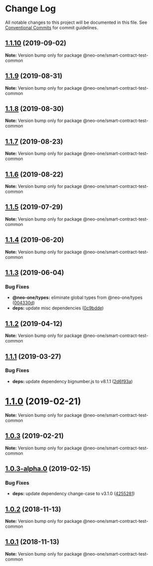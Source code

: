 # Change Log

All notable changes to this project will be documented in this file.
See [Conventional Commits](https://conventionalcommits.org) for commit guidelines.

## [1.1.10](https://github.com/neo-one-suite/neo-one/compare/@neo-one/smart-contract-test-common@1.1.9...@neo-one/smart-contract-test-common@1.1.10) (2019-09-02)

**Note:** Version bump only for package @neo-one/smart-contract-test-common





## [1.1.9](https://github.com/neo-one-suite/neo-one/compare/@neo-one/smart-contract-test-common@1.1.8...@neo-one/smart-contract-test-common@1.1.9) (2019-08-31)

**Note:** Version bump only for package @neo-one/smart-contract-test-common





## [1.1.8](https://github.com/neo-one-suite/neo-one/compare/@neo-one/smart-contract-test-common@1.1.7...@neo-one/smart-contract-test-common@1.1.8) (2019-08-30)

**Note:** Version bump only for package @neo-one/smart-contract-test-common





## [1.1.7](https://github.com/neo-one-suite/neo-one/compare/@neo-one/smart-contract-test-common@1.1.6...@neo-one/smart-contract-test-common@1.1.7) (2019-08-23)

**Note:** Version bump only for package @neo-one/smart-contract-test-common





## [1.1.6](https://github.com/neo-one-suite/neo-one/compare/@neo-one/smart-contract-test-common@1.1.5...@neo-one/smart-contract-test-common@1.1.6) (2019-08-22)

**Note:** Version bump only for package @neo-one/smart-contract-test-common





## [1.1.5](https://github.com/neo-one-suite/neo-one/compare/@neo-one/smart-contract-test-common@1.1.4...@neo-one/smart-contract-test-common@1.1.5) (2019-07-29)

**Note:** Version bump only for package @neo-one/smart-contract-test-common





## [1.1.4](https://github.com/neo-one-suite/neo-one/compare/@neo-one/smart-contract-test-common@1.1.3...@neo-one/smart-contract-test-common@1.1.4) (2019-06-20)

**Note:** Version bump only for package @neo-one/smart-contract-test-common





## [1.1.3](https://github.com/neo-one-suite/neo-one/compare/@neo-one/smart-contract-test-common@1.1.2...@neo-one/smart-contract-test-common@1.1.3) (2019-06-04)


### Bug Fixes

* **@neo-one/types:** eliminate global types from @neo-one/types ([004330d](https://github.com/neo-one-suite/neo-one/commit/004330d))
* **deps:** update misc dependencies ([0c9bdde](https://github.com/neo-one-suite/neo-one/commit/0c9bdde))





## [1.1.2](https://github.com/neo-one-suite/neo-one/compare/@neo-one/smart-contract-test-common@1.1.1...@neo-one/smart-contract-test-common@1.1.2) (2019-04-12)

**Note:** Version bump only for package @neo-one/smart-contract-test-common





## [1.1.1](https://github.com/neo-one-suite/neo-one/compare/@neo-one/smart-contract-test-common@1.1.0...@neo-one/smart-contract-test-common@1.1.1) (2019-03-27)


### Bug Fixes

* **deps:** update dependency bignumber.js to v8.1.1 ([2d6f93a](https://github.com/neo-one-suite/neo-one/commit/2d6f93a))





# [1.1.0](https://github.com/neo-one-suite/neo-one/compare/@neo-one/smart-contract-test-common@1.0.3...@neo-one/smart-contract-test-common@1.1.0) (2019-02-21)

**Note:** Version bump only for package @neo-one/smart-contract-test-common





## [1.0.3](https://github.com/neo-one-suite/neo-one/compare/@neo-one/smart-contract-test-common@1.0.3-alpha.0...@neo-one/smart-contract-test-common@1.0.3) (2019-02-21)

**Note:** Version bump only for package @neo-one/smart-contract-test-common





## [1.0.3-alpha.0](https://github.com/neo-one-suite/neo-one/compare/@neo-one/smart-contract-test-common@1.0.2...@neo-one/smart-contract-test-common@1.0.3-alpha.0) (2019-02-15)


### Bug Fixes

* **deps:** update dependency change-case to v3.1.0 ([4255281](https://github.com/neo-one-suite/neo-one/commit/4255281))





## [1.0.2](https://github.com/neo-one-suite/neo-one/compare/@neo-one/smart-contract-test-common@1.0.1...@neo-one/smart-contract-test-common@1.0.2) (2018-11-13)

**Note:** Version bump only for package @neo-one/smart-contract-test-common





## [1.0.1](https://github.com/neo-one-suite/neo-one/compare/@neo-one/smart-contract-test-common@1.0.0...@neo-one/smart-contract-test-common@1.0.1) (2018-11-13)

**Note:** Version bump only for package @neo-one/smart-contract-test-common
